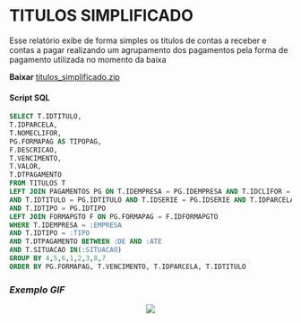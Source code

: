 # TITULOS SIMPLIFICADO
Esse relatório exibe de forma simples os titulos de contas a receber e contas a pagar realizando um agrupamento dos pagamentos pela forma de pagamento utilizada no momento da baixa

**Baixar** [titulos_simplificado.zip](https://github.com/rodrigocananea/windel-report/blob/main/FINANCEIRO/TITULOS_SIMPLIFICADO/titulos_simplificado.zip)

#### Script SQL
````sql
SELECT T.IDTITULO,
T.IDPARCELA,
T.NOMECLIFOR,
PG.FORMAPAG AS TIPOPAG,
F.DESCRICAO,
T.VENCIMENTO,
T.VALOR,
T.DTPAGAMENTO
FROM TITULOS T
LEFT JOIN PAGAMENTOS PG ON T.IDEMPRESA = PG.IDEMPRESA AND T.IDCLIFOR = PG.IDCLIFOR
AND T.IDTITULO = PG.IDTITULO AND T.IDSERIE = PG.IDSERIE AND T.IDPARCELA = PG.IDPARCELA
AND T.IDTIPO = PG.IDTIPO
LEFT JOIN FORMAPGTO F ON PG.FORMAPAG = F.IDFORMAPGTO
WHERE T.IDEMPRESA = :EMPRESA
AND T.IDTIPO = :TIPO
AND T.DTPAGAMENTO BETWEEN :DE AND :ATE
AND T.SITUACAO IN(:SITUACAO)
GROUP BY 4,5,6,1,2,3,8,7
ORDER BY PG.FORMAPAG, T.VENCIMENTO, T.IDPARCELA, T.IDTITULO

````

### ***Exemplo GIF***

<p align="center">
 <img src="https://github.com/rodrigocananea/windel-report/blob/main/FINANCEIRO/TITULOS_SIMPLIFICADO/titulos_simplificado.gif" />
</p>
